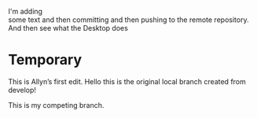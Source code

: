 I'm	adding	
some	text	and	then	committing	and	then	pushing	to	the	remote	repository.		And	then	see	
what	the	Desktop	does
# Temporary
This is Allyn’s first edit.
Hello this is the original local branch created from develop!

This is my competing branch.